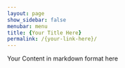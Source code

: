 ```yaml
---
layout: page
show_sidebar: false
menubar: menu
title: {Your Title Here}
permalink: /{your-link-here}/
---
```


Your Content in markdown format here